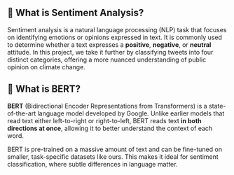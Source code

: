 ## 🧠 What is Sentiment Analysis?

Sentiment analysis is a natural language processing (NLP) task that focuses on identifying emotions or opinions expressed in text. It is commonly used to determine whether a text expresses a **positive**, **negative**, or **neutral** attitude. In this project, we take it further by classifying tweets into four distinct categories, offering a more nuanced understanding of public opinion on climate change.


## 🤖 What is BERT?

**BERT** (Bidirectional Encoder Representations from Transformers) is a state-of-the-art language model developed by Google. Unlike earlier models that read text either left-to-right or right-to-left, BERT reads text **in both directions at once**, allowing it to better understand the context of each word.

BERT is pre-trained on a massive amount of text and can be fine-tuned on smaller, task-specific datasets like ours. This makes it ideal for sentiment classification, where subtle differences in language matter.
